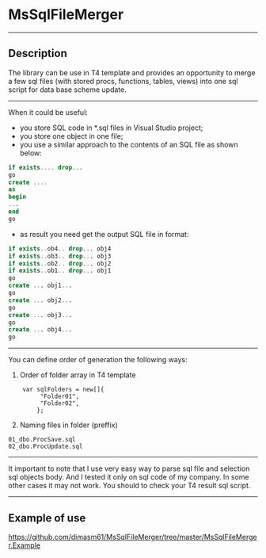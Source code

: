 # MsSqlFileMerger
***
Description
--
The library can be use in T4 template and provides an opportunity to merge a few sql files (with stored procs, functions, tables, views) into one sql script for data base scheme update.
***
When it could be useful:
- you store SQL code in *.sql files in Visual Studio project;
- you store one object in one file;
- you use a similar approach to the contents of an SQL file as shown below:
```sql
if exists.... drop...
go
create ....
as
begin
...
end
go
```
- as result you need get the output SQL file in format:
```sql
if exists..ob4.. drop... obj4
if exists..ob3.. drop... obj3
if exists..ob2.. drop... obj2
if exists..ob1.. drop... obj1
go
create ... obj1...
go
create ... obj2...
go
create ... obj3...
go
create ... obj4...
go
```
***
You can define order of generation the following ways:
1) Order of folder array in T4 template
```
    var sqlFolders = new[]{ 
         "Folder01",
         "Folder02",
        };
```
2) Naming files in folder (preffix)
```
01_dbo.ProcSave.sql
02_dbo.ProcUpdate.sql
```

***
It important to note that I use very easy way to parse sql file and selection sql objects body. And I tested it only on sql code of my company.
In some other cases it may not work.
You should to check your T4 result sql script.
***

Example of use
--

https://github.com/dimasm61/MsSqlFileMerger/tree/master/MsSqlFileMerger.Example